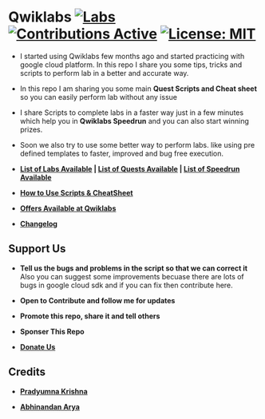 # Qwiklabs [![Labs][Labs]](Labs) [![Contributions Active][Contribution-Badge]](CONTRIBUTING.md) [![License: MIT][License-Badge]](LICENSE.md)

- I started using Qwiklabs few months ago and started practicing with google cloud platform. In this repo I share you some tips, tricks and scripts to perform lab in a better and accurate way.

- In this repo I am sharing you some main **Quest Scripts and Cheat sheet** so you can easily perform lab without any issue

- I share Scripts to complete labs in a faster way just in a few minutes which help you in **Qwiklabs Speedrun** and you can also start winning prizes.

- Soon we also try to use some better way to perform labs.
like using pre defined templates to faster, improved and bug free execution.

- **[List of Labs Available](Labs/Readme.md) | [List of Quests Available](Quests/Readme.md) | [List of Speedrun Available](Speedrun/Readme.md)**

- **[How to Use Scripts & CheatSheet](HOW-TO.md)**

- **[Offers Available at Qwiklabs](Offers.md)**

- **[Changelog](Changelog.md)**

## Support Us
- **Tell us the bugs and problems in the script so that we can correct it**
Also you can suggest some improvements becuase there are lots of bugs in google cloud sdk and if you can fix then contribute here.

- **Open to Contribute and follow me for updates**

- **Promote this repo, share it and tell others**

- **Sponser This Repo**

- **[Donate Us][Donate]**

## Credits
- **[Pradyumna Krishna][Pradyumna]**

- **[Abhinandan Arya][Abhinandan]**

[Abhinandan]:           https://github.com/abhinandanarya06
[Contribution-Badge]:   https://img.shields.io/badge/Contributions-Active-ocean.svg
[Donate]:               https://www.paypal.me/pradyumnakrishna
[License-Badge]:        https://img.shields.io/badge/License-MIT-red.svg
[Pradyumna]:            https://pradyumnakrishna.github.io
[Labs]:                 https://img.shields.io/badge/Labs-25-007EC7.svg
